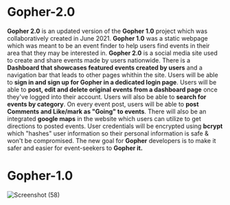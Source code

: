 # Gopher-2.0

**Gopher 2.0** is an updated version of the **Gopher 1.0** project which was collaboratively created in June 2021.
**Gopher 1.0** was a static webpage which was meant to be an event finder to help users find events in their area that they may be
interested in. **Gopher 2.0** is a social media site used to create and share events made by users nationwide. There is a
**Dashboard that showcases featured events created by users** and a navigation bar that leads to other pages whithin the site.
Users will be able to **sign in and sign up for Gopher in a dedicated login page**. Users will be able to **post, edit and delete original
events from a dashboard page** once they've logged into their account. Users will also be able to **search for events by category**. On every
event post, users will be able to **post Comments and Like/mark as "Going" to events**. There will also be an integrated **google maps** in the
website which users can utilize to get directions to posted events. User credentials will be encrypted using **bcrypt** which "hashes" user
information so their personal information is safe & won't be compromised. The new goal for **Gopher** developers is to make it
safer and easier for event-seekers to **Gopher it.**
<br/>

# Gopher-1.0
![Screenshot (58)](https://user-images.githubusercontent.com/83102464/128966994-88bfa217-48d8-4180-bece-a558bd0dc086.png)
